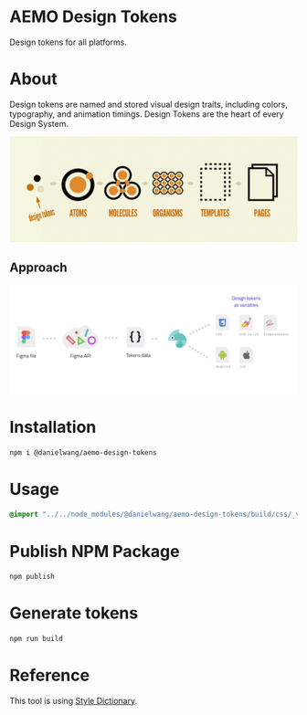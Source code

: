 # AEMO Design Tokens
Design tokens for all platforms.


# About
Design tokens are named and stored visual design traits, including colors, typography, and animation timings. Design Tokens are the heart of every Design System.

![atomic design](./assets/token1.png)

## Approach
![atomic design](./assets/token2.png)

# Installation
```bash
npm i @danielwang/aemo-design-tokens
```
# Usage
```css
@import "../../node_modules/@danielwang/aemo-design-tokens/build/css/_variables.css"; 
```

# Publish NPM Package
```bash
npm publish
```


# Generate tokens

```bash
npm run build
```

# Reference

This tool is using [Style Dictionary](https://amzn.github.io/style-dictionary/#/).
